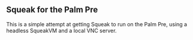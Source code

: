 ## Squeak for the Palm Pre

This is a simple attempt at getting Squeak to run on the Palm Pre,
using a headless SqueakVM and a local VNC server. 


